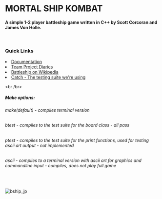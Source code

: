 # MORTAL SHIP KOMBAT
<h4> A simple 1-2 player battleship game written in C++ by Scott Corcoran and James Von Holle. </h4>
<br /br>
<h3> Quick Links </h3>
   <li><a href ="https://github.com/jvonholle/372_battleship/wiki">Documentation</a></li>
   <li><a href ="https://github.com/jvonholle/372_battleship/wiki/Diaries">Team Project Diaries</a></li>
   <li><a href ="https://en.wikipedia.org/wiki/Battleship_%28game%29">Battleship on Wikipedia</a></li>
   <li><a href ="https://github.com/philsquared/Catch">Catch - The testing suite we're using</a></li>

<br /br>
   <h5> Make options: </h5>
   <h6> make(default) - compiles terminal version </h6> 
   <h6> btest - compiles to the test suite for the board class - all pass </h6> 
   <h6> ptest - compiles to the test suite for the print functions, used for testing ascii art output - not implemented</h6> 
   <h6> ascii - compiles to a terminal version with ascii art for graphics and commandline input - compiles, does not play full game</h6>
<br /br>
<br /br>
<img src="https://roosterillusionreviews.files.wordpress.com/2012/05/battleship-movie-poster-10.jpg" alt="bship_jp"> 
